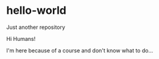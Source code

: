 # hello-world
Just another repository

Hi Humans!

I'm here because of a course and don't know what to do...
